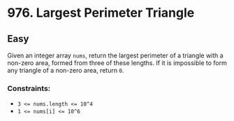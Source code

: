# 976. Largest Perimeter Triangle

## Easy

Given an integer array `nums`, return the largest perimeter of a triangle with a non-zero area, formed from three of
these lengths. If it is impossible to form any triangle of a non-zero area, return `0`.

### Constraints:

- `3 <= nums.length <= 10^4`
- `1 <= nums[i] <= 10^6`
